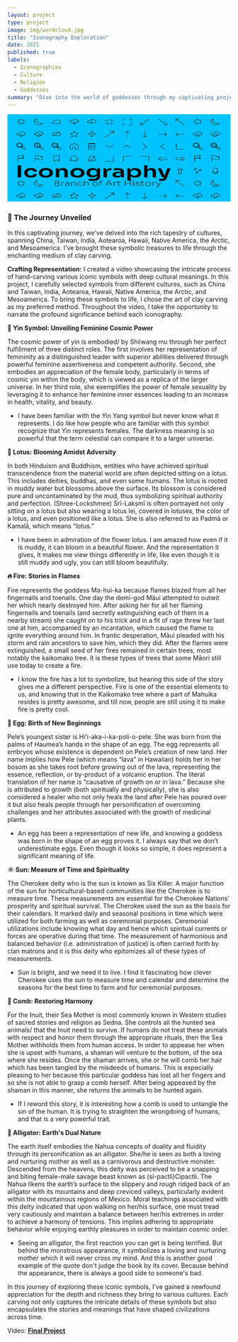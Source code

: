 ```yaml
---
layout: project
type: project
image: img/wordcloud.jpg
title: "Iconography Exploration"
date: 2021
published: true
labels:
  - Iconographies
  - Culture
  - Religion
  - Goddesses
summary: "Dive into the world of goddesses through my captivating project!"
---
```


<div class="text-center p-4"><img class="img-fluid" src="../img/iconbanner.png" > </div>


### **🌟 The Journey Unveiled**

In this captivating journey, we've delved into the rich tapestry of cultures, spanning China, Taiwan, India, Aotearoa, Hawaii, Native America, the Arctic, and Mesoamerica. I've brought these symbolic treasures to life through the enchanting medium of clay carving.

**Crafting Representation:**
I created a video showcasing the intricate process of hand-carving various iconic symbols with deep cultural meanings. In this project, I carefully selected symbols from different cultures, such as China and Taiwan, India, Aotearoa, Hawaii, Native America, the Arctic, and Mesoamerica. To bring these symbols to life, I chose the art of clay carving as my preferred method. Throughout the video, I take the opportunity to narrate the profound significance behind each iconography.


**🌸 Yin Symbol: Unveiling Feminine Cosmic Power**


The cosmic power of yin is embodied/ by Shiiwang mu through her perfect fulfillment of three distinct roles. The first involves her representation of femininity as a distinguished leader with superior abilities delivered through powerful feminine assertiveness and competent authority. Second, she embodies an appreciation of the female body, particularly in terms of cosmic yin within the body, which is viewed as a replica of the larger universe. In her third role, she exemplifies the power of female sexuality by leveraging it to enhance her feminine inner essences leading to an increase in health, vitality, and beauty.

 * I have been familiar with the Yin Yang symbol but never know what it represents. I do like how people who are familiar with this symbol recognize that Yin represents females. The darkness meaning is so powerful that the term celestial can compare it to a larger universe.


**🌼 Lotus: Blooming Amidst Adversity**


In both Hinduism and Buddhism, entities who have achieved spiritual transcendence from the material world are often depicted sitting on a lotus. This includes deities, buddhas, and even some humans. The lotus is rooted in muddy water but blossoms above the surface. Its blossom is considered pure and uncontaminated by the mud, thus symbolizing spiritual authority and perfection. (Shree-Lockshmee) Śrī-Lakṣmī is often portrayed not only sitting on a lotus but also wearing a lotus lei, covered in lotuses, the color of a lotus, and even positioned like a lotus. She is also referred to as Padmā or Kamalā, which means “lotus.”

* I have been in admiration of the flower lotus. I am amazed how even if it is muddy, it can bloom in a beautiful flower. And the representation it gives, It makes me view things differently in life, like even though it is still muddy and ugly, you can still bloom beautifully.



**🔥 Fire: Stories in Flames**


Fire represents the goddess  Ma-hui-ka because flames blazed from all her fingernails and toenails. One day the demi-god Māui attempted to outwit her which nearly destroyed him. After asking her for all her flaming fingernails and toenails (and secretly extinguishing each of them in a nearby stream) she caught on to his trick and in a fit of rage threw her last one at him, accompanied by an incantation, which caused the flame to ignite everything around him. In frantic desperation, Māui pleaded with his storm and rain ancestors to save him, which they did. After the flames were extinguished, a small seed of her fires remained in certain trees, most notably the kaikomako tree. It is these types of trees that some Māori still use today to create a fire.

* I know the fire has a lot to symbolize, but hearing this side of the story gives me a different perspective. Fire is one of the essential elements to us, and knowing that in the Kaikomako tree where a part of Mahuika resides is pretty awesome, and till now, people are still using it to make fire is pretty cool. 


**🥚 Egg: Birth of New Beginnings**


Pele’s youngest sister is Hiʻi-aka-i-ka-poli-o-pele. She was born from the palms of Haumea’s hands in the shape of an egg. The egg represents all embryos whose existence is dependent on Pele’s creation of new land. Her name implies how Pele (which means “lava” in Hawaiian) holds her in her bosom as she takes root before growing out of the lava, representing the essence, reflection, or by-product of a volcanic eruption. The literal translation of her name is “causative of growth on or in lava.” Because she is attributed to growth (both spiritually and physically), she is also considered a healer who not only heals the land after Pele has poured over it but also heals people through her personification of overcoming challenges and her attributes associated with the growth of medicinal plants.

* An egg has been a representation of new life, and knowing a goddess was born in the shape of an egg proves it. I always say that we don’t underestimate eggs. Even though it looks so simple, it does represent a significant meaning of life.


**☀️ Sun: Measure of Time and Spirituality**


The Cherokee deity who is the sun is known as Six Killer. A major function of the sun for horticultural-based communities like the Cherokee is to measure time. These measurements are essential for the Cherokee Nations’ prosperity and spiritual survival. The Cherokee used the sun as the basis for their calendars. It marked daily and seasonal positions in time which were utilized for both farming as well as ceremonial purposes. Ceremonial utilizations include knowing what day and hence which spiritual currents or forces are operative during that time. The measurement of harmonious and balanced behavior (i.e. administration of justice) is often carried forth by clan matrons and it is this deity who epitomizes all of these types of measurements. 

* Sun is bright, and we need it to live. I find it fascinating how clever Cherokee uses the sun to measure time and calendar and determine the seasons for the best time to farm and for ceremonial purposes. 


**🔆 Comb: Restoring Harmony**


For the Inuit, their Sea Mother is most commonly known in Western studies of sacred stories and religion as Sedna. She controls all the hunted sea animals/ that the Inuit need to survive. If humans do not treat these animals with respect and honor them through the appropriate rituals, then the Sea Mother withholds them from human access. In order to appease her when she is upset with humans, a shaman will venture to the bottom, of the sea where she resides. Once the shaman arrives, she or he will comb her hair which has been tangled by the misdeeds of humans. This is especially pleasing to her because this particular goddess has lost all her fingers and so she is not able to grasp a comb herself. After being appeased by the shaman in this manner, she returns the animals to be hunted again.

* If I reword this story, it is interesting how a comb is used to untangle the sin of the human. It is trying to straighten the wrongdoing of humans, and that is a very powerful trait.



**🐊 Alligator: Earth's Dual Nature**


The earth itself embodies the Nahua concepts of duality and fluidity through its personification as an alligator. She/he is seen as both a loving and nurturing mother as well as a carnivorous and destructive monster. Descended from the heavens, this deity was perceived to be a snapping and biting female-male savage beast known as  (si-pactli)Cipactli. The Nahua likens the earth’s surface to the slippery and rough ridged back of an alligator with its mountains and deep creviced valleys, particularly evident within the mountainous regions of Mexico. Moral teachings associated with this deity indicated that upon walking on her/his surface, one must tread very cautiously and maintain a balance between her/his extremes in order to achieve a harmony of tensions. This implies adhering to appropriate behavior while enjoying earthly pleasures in order to maintain cosmic order.

* Seeing an alligator, the first reaction you can get is being terrified. But behind the monstrous appearance, it symbolizes a loving and nurturing mother which it will never cross my mind. And this is another good example of the quote don't judge the book by its cover. Because behind the appearance, there is always a good side to someone's bad.


In this journey of exploring these iconic symbols, I've gained a newfound appreciation for the depth and richness they bring to various cultures. Each carving not only captures the intricate details of these symbols but also encapsulates the stories and meanings that have shaped civilizations across time.

 
Video: <a href="https://drive.google.com/file/d/1AMUlwmfXLAlbsFCHz1iUQnkDxfOobfk0/view?usp=sharing">**Final Project**</a>
